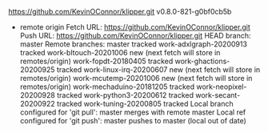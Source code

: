 https://github.com/KevinOConnor/klipper.git
v0.8.0-821-g0bf0cb5b
* remote origin
  Fetch URL: https://github.com/KevinOConnor/klipper.git
  Push  URL: https://github.com/KevinOConnor/klipper.git
  HEAD branch: master
  Remote branches:
    master                   tracked
    work-adxlgraph-20200913  tracked
    work-bltouch-20201006    new (next fetch will store in remotes/origin)
    work-fopdt-20180405      tracked
    work-ghactions-20200925  tracked
    work-linux-irq-20200607  new (next fetch will store in remotes/origin)
    work-mcutemp-20201006    new (next fetch will store in remotes/origin)
    work-mechaduino-20181205 tracked
    work-neopixel-20200928   tracked
    work-python3-20200612    tracked
    work-secant-20200922     tracked
    work-tuning-20200805     tracked
  Local branch configured for 'git pull':
    master merges with remote master
  Local ref configured for 'git push':
    master pushes to master (local out of date)
